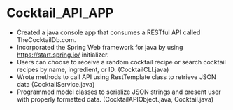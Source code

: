 # Cocktail_API_APP

* Created a java console app that consumes a RESTful API called TheCocktailDb.com.
* Incorporated the Spring Web framework for java by using https://start.spring.io/ initializer.
* Users can choose to receive a random cocktail recipe or search cocktail recipes by name, ingredient, or ID. (CocktailCLI.java)
* Wrote methods to call API using RestTemplate class to retrieve JSON data (CocktailService.java)
* Programmed model classes to serialize JSON strings and present user with properly formatted data. (CocktailAPIObject.java, Cocktail.java)
